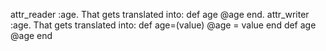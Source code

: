  attr_reader :age. That gets translated into: def age @age end. 
 attr_writer :age. That gets translated into: def age=(value) @age = value end def age @age end